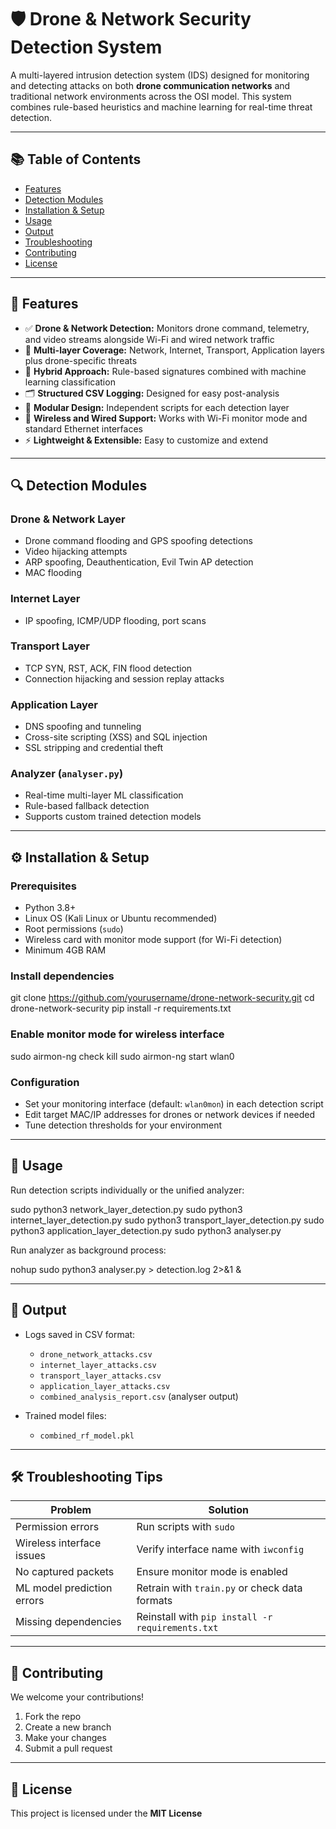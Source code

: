 # 🛡️ Drone & Network Security Detection System

A multi-layered intrusion detection system (IDS) designed for monitoring and detecting attacks on both **drone communication networks** and traditional network environments across the OSI model. This system combines rule-based heuristics and machine learning for real-time threat detection.

---

## 📚 Table of Contents

- [Features](#features)  
- [Detection Modules](#detection-modules)  
- [Installation & Setup](#installation--setup)  
- [Usage](#usage)  
- [Output](#output)  
- [Troubleshooting](#troubleshooting)  
- [Contributing](#contributing)  
- [License](#license)  

---

## 🚀 Features

- ✅ **Drone & Network Detection:** Monitors drone command, telemetry, and video streams alongside Wi-Fi and wired network traffic  
- 📡 **Multi-layer Coverage:** Network, Internet, Transport, Application layers plus drone-specific threats  
- 🧠 **Hybrid Approach:** Rule-based signatures combined with machine learning classification  
- 🗂️ **Structured CSV Logging:** Designed for easy post-analysis  
- 🧩 **Modular Design:** Independent scripts for each detection layer  
- 📶 **Wireless and Wired Support:** Works with Wi-Fi monitor mode and standard Ethernet interfaces  
- ⚡ **Lightweight & Extensible:** Easy to customize and extend  

---

## 🔍 Detection Modules

### Drone & Network Layer  
- Drone command flooding and GPS spoofing detections  
- Video hijacking attempts  
- ARP spoofing, Deauthentication, Evil Twin AP detection  
- MAC flooding  

### Internet Layer  
- IP spoofing, ICMP/UDP flooding, port scans  

### Transport Layer  
- TCP SYN, RST, ACK, FIN flood detection  
- Connection hijacking and session replay attacks  

### Application Layer  
- DNS spoofing and tunneling  
- Cross-site scripting (XSS) and SQL injection   
- SSL stripping and credential theft  

### Analyzer (`analyser.py`)  
- Real-time multi-layer ML classification  
- Rule-based fallback detection  
- Supports custom trained detection models  

---

## ⚙️ Installation & Setup

### Prerequisites

- Python 3.8+  
- Linux OS (Kali Linux or Ubuntu recommended)  
- Root permissions (`sudo`)  
- Wireless card with monitor mode support (for Wi-Fi detection)  
- Minimum 4GB RAM  

### Install dependencies

git clone https://github.com/yourusername/drone-network-security.git
cd drone-network-security
pip install -r requirements.txt


### Enable monitor mode for wireless interface

sudo airmon-ng check kill
sudo airmon-ng start wlan0


### Configuration

- Set your monitoring interface (default: `wlan0mon`) in each detection script  
- Edit target MAC/IP addresses for drones or network devices if needed  
- Tune detection thresholds for your environment  

---

## 🧪 Usage

Run detection scripts individually or the unified analyzer:

sudo python3 network_layer_detection.py
sudo python3 internet_layer_detection.py
sudo python3 transport_layer_detection.py
sudo python3 application_layer_detection.py
sudo python3 analyser.py


Run analyzer as background process:

nohup sudo python3 analyser.py > detection.log 2>&1 &


---

## 📁 Output

- Logs saved in CSV format:  
  - `drone_network_attacks.csv`  
  - `internet_layer_attacks.csv`  
  - `transport_layer_attacks.csv`  
  - `application_layer_attacks.csv`  
  - `combined_analysis_report.csv` (analyser output)  

- Trained model files:  
  - `combined_rf_model.pkl`  

---

## 🛠️ Troubleshooting Tips

| Problem                  | Solution                                       |
|--------------------------|------------------------------------------------|
| Permission errors        | Run scripts with `sudo`                          |
| Wireless interface issues | Verify interface name with `iwconfig`           |
| No captured packets      | Ensure monitor mode is enabled                    |
| ML model prediction errors| Retrain with `train.py` or check data formats    |
| Missing dependencies     | Reinstall with `pip install -r requirements.txt`|

---

## 🤝 Contributing

We welcome your contributions!

1. Fork the repo  
2. Create a new branch  
3. Make your changes  
4. Submit a pull request  

---

## 📄 License

This project is licensed under the **MIT License**
